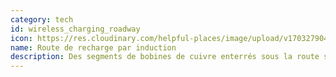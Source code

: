 ```yaml
---
category: tech
id: wireless_charging_roadway
icon: https://res.cloudinary.com/helpful-places/image/upload/v1703279044/wireless_charging_roadway_1_jhfrly.svg
name: Route de recharge par induction
description: Des segments de bobines de cuivre enterrés sous la route sont activés pour charger la batterie d'un véhicule électrique par induction magnétique, ce qui signifie que les véhicules électriques équipés d'un récepteur spécial peuvent être rechargés pendant qu'ils roulent ou sont garés au-dessus de la route.
---
```

